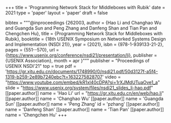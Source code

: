 +++
title = 'Programming Network Stack for Middleboxes with Rubik'
date = 2021
type = 'paper'
layout = 'paper'
draft = false

bibtex = """@inproceedings {262003,
  author = {Hao Li and Changhao Wu and Guangda Sun and Peng Zhang and Danfeng Shan and Tian Pan and Chengchen Hu},
  title = {Programming Network Stack for Middleboxes with Rubik},
  booktitle = {18th USENIX Symposium on Networked Systems Design and Implementation (NSDI 21)},
  year = {2021},
  isbn = {978-1-939133-21-2},
  pages = {551--570},
  url = {https://www.usenix.org/conference/nsdi21/presentation/li},
  publisher = {USENIX Association},
  month = apr
}"""
publisher = "Proceedings of USENIX NSDI'21"
top = true
pdf = 'https://gr.xjtu.edu.cn/documents/1748990/0/nsdi21.pdf/50d3127f-a5f4-1319-b259-2e89b7240ebc?t=1632275828707'
video = "https://www.youtube.com/embed/kR1xI40cDPA?si=1rXJMdUTuaOve1_a"
slide = "https://www.usenix.org/system/files/nsdi21_slides_li-hao.pdf"
[[paper.author]]
    name = 'Hao Li'
    url = "https://gr.xjtu.edu.cn/en/web/hao.li"
[[paper.author]]
    name = 'Changhao Wu'
[[paper.author]]
    name = 'Guangda Sun'
[[paper.author]]
    name = 'Peng Zhang'
    id = 'pzhang'
[[paper.author]]
    name = 'Danfeng Shan'
[[paper.author]]
    name = 'Tian Pan'
[[paper.author]]
    name = 'Chengchen Hu'
+++
